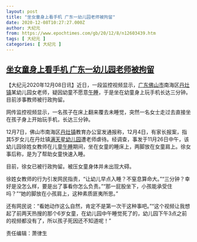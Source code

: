 ```yaml
---
layout: post
title: "坐女童身上看手机 广东一幼儿园老师被拘留"
date: 2020-12-08T10:27:27.000Z
author: 大纪元
from: https://www.epochtimes.com/gb/20/12/8/n12603439.htm
tags: [ 大纪元 ]
categories: [ 大纪元 ]
---
```

<!--1607423247000-->
[坐女童身上看手机 广东一幼儿园老师被拘留](https://www.epochtimes.com/gb/20/12/8/n12603439.htm)
------

<div>
<p>【大纪元2020年12月08日讯】近日，一段监控视频显示，<a href="https://www.epochtimes.com/gb/tag/%E5%B9%BF%E4%B8%9C%E4%BD%9B%E5%B1%B1%E5%B8%82.html">广东佛山市</a>南海区<a href="https://www.epochtimes.com/gb/tag/%E4%B8%B9%E7%81%B6%E9%95%87.html">丹灶镇</a>某幼儿园女老师，疑因幼童不愿意<a href="https://www.epochtimes.com/gb/tag/%E5%8D%88%E7%9D%A1.html">午睡</a>，于是坐在幼童身上玩手机长达三分钟。目前涉事教师被行政拘留。</p><p>网传监控视频显示，一名孩子在床上翻来覆去未睡觉，突然一名女士走过去直接坐在孩子身上开始玩手机，长达三分钟。</p><p>12月7日，佛山市南海区<a href="https://www.epochtimes.com/gb/tag/%E4%B8%B9%E7%81%B6%E9%95%87.html">丹灶镇</a>教育办公室发通报称，12月4日，有家长报案，指其5岁女儿在丹灶镇<a href="https://www.epochtimes.com/gb/tag/%E6%BB%A1%E5%A4%A9%E6%98%9F%E5%B9%BC%E5%84%BF%E5%9B%AD.html">满天星幼儿园</a>遭老师虐待。经调查，事发于11月26日中午，该幼儿园徐姓女教师在儿童<a href="https://www.epochtimes.com/gb/tag/%E5%8D%88%E7%9D%A1.html">午睡</a>期间，坐在女童的睡床上，两脚放在女童肩上。徐女事后称，是为了帮助女童快速入睡。</p><p>目前，徐女已被行政拘留。被压女童身体并未出现大碍。</p><p>徐姓女教师的行为引发网民指责，“让幼儿早点入睡？不窒息算命大。”“三分钟？幸好是没怎么样，要是出了事看你怎么负责。”“那一屁股坐下，小孩能承受住吗？”“她的脚放在小孩肩上，这种素质匪夷所思。”</p><p>还有网民说：“看她动作这么自然，肯定不是第一次干这种事吧。”“这个视频让我想起了前两天热搜的那个6岁女童，在幼儿园中午睡觉死了的，幼儿园下午3点之前的视频都没有了，所以孩子死因还不知道呢！”</p><p>责任编辑：萧律生</p>
</div>
